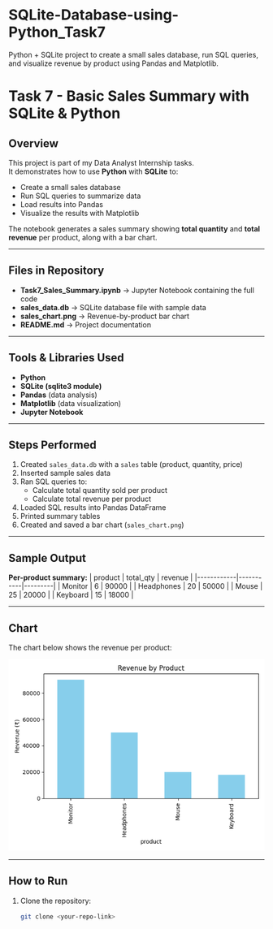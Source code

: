 # SQLite-Database-using-Python_Task7
Python + SQLite project to create a small sales database, run SQL queries, and visualize revenue by product using Pandas and Matplotlib.
# Task 7 - Basic Sales Summary with SQLite & Python

##  Overview
This project is part of my Data Analyst Internship tasks.  
It demonstrates how to use **Python** with **SQLite** to:
- Create a small sales database
- Run SQL queries to summarize data
- Load results into Pandas
- Visualize the results with Matplotlib

The notebook generates a sales summary showing **total quantity** and **total revenue** per product, along with a bar chart.

---

## Files in Repository
- **Task7_Sales_Summary.ipynb** → Jupyter Notebook containing the full code
- **sales_data.db** → SQLite database file with sample data
- **sales_chart.png** → Revenue-by-product bar chart
- **README.md** → Project documentation

---

## Tools & Libraries Used
- **Python**
- **SQLite (sqlite3 module)**
- **Pandas** (data analysis)
- **Matplotlib** (data visualization)
- **Jupyter Notebook**

---

## Steps Performed
1. Created `sales_data.db` with a `sales` table (product, quantity, price)
2. Inserted sample sales data
3. Ran SQL queries to:
   - Calculate total quantity sold per product
   - Calculate total revenue per product
4. Loaded SQL results into Pandas DataFrame
5. Printed summary tables
6. Created and saved a bar chart (`sales_chart.png`)

---

## Sample Output
**Per-product summary:**
| product    | total_qty | revenue |
|------------|-----------|---------|
| Monitor    | 6         | 90000   |
| Headphones | 20        | 50000   |
| Mouse      | 25        | 20000   |
| Keyboard   | 15        | 18000   |

---

## Chart
The chart below shows the revenue per product:

![Sales Chart](sales_chart.png)

---

## How to Run
1. Clone the repository:
   ```bash
   git clone <your-repo-link>
